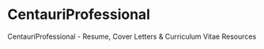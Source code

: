 # CentauriProfessional
CentauriProfessional - Resume, Cover Letters &amp; Curriculum Vitae Resources 
